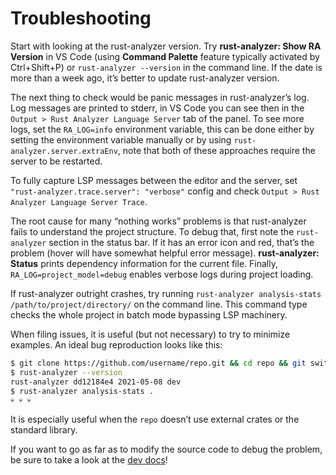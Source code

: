# Troubleshooting

Start with looking at the rust-analyzer version. Try **rust-analyzer:
Show RA Version** in VS Code (using **Command Palette** feature
typically activated by Ctrl+Shift+P) or `rust-analyzer --version` in the
command line. If the date is more than a week ago, it’s better to update
rust-analyzer version.

The next thing to check would be panic messages in rust-analyzer’s log.
Log messages are printed to stderr, in VS Code you can see then in the
`Output > Rust Analyzer Language Server` tab of the panel. To see more
logs, set the `RA_LOG=info` environment variable, this can be done
either by setting the environment variable manually or by using
`rust-analyzer.server.extraEnv`, note that both of these approaches
require the server to be restarted.

To fully capture LSP messages between the editor and the server, set
`"rust-analyzer.trace.server": "verbose"` config and check
`Output > Rust Analyzer Language Server Trace`.

The root cause for many “nothing works” problems is that rust-analyzer
fails to understand the project structure. To debug that, first note the
`rust-analyzer` section in the status bar. If it has an error icon and
red, that’s the problem (hover will have somewhat helpful error
message). **rust-analyzer: Status** prints dependency information for
the current file. Finally, `RA_LOG=project_model=debug` enables verbose
logs during project loading.

If rust-analyzer outright crashes, try running
`rust-analyzer analysis-stats /path/to/project/directory/` on the
command line. This command type checks the whole project in batch mode
bypassing LSP machinery.

When filing issues, it is useful (but not necessary) to try to minimize
examples. An ideal bug reproduction looks like this:

``` bash
$ git clone https://github.com/username/repo.git && cd repo && git switch --detach commit-hash
$ rust-analyzer --version
rust-analyzer dd12184e4 2021-05-08 dev
$ rust-analyzer analysis-stats .
💀 💀 💀
```

It is especially useful when the `repo` doesn’t use external crates or
the standard library.

If you want to go as far as to modify the source code to debug the
problem, be sure to take a look at the [dev
docs](https://github.com/rust-lang/rust-analyzer/tree/master/docs/dev)!
